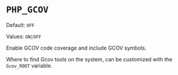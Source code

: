 # `PHP_GCOV`

Default: `OFF`

Values: `ON|OFF`

Enable GCOV code coverage and include GCOV symbols.

Where to find Gcov tools on the system, can be customized with the `Gcov_ROOT`
variable.
